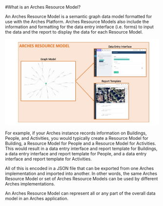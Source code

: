 
#What is an Arches Resource Model?

An Arches Resource Model is a semantic graph data model formatted for use with the Arches Platform. Arches Resource Models also include the information and formatting for the data entry interface (i.e. forms) to input the data and the report to display the data for each Resource Model.

![Resource Model contents](Slide1.jpeg)

For example, if your Arches instance records information on Buildings, People, and Activities, you would typically create a Resource Model for Building, a Resource Model for People and a Resource Model for Activities. This would result in a data entry interface and report template for Buildings, a data entry interface and report template for People, and a data entry interface and report template for Activities. 

All of this is encoded in a JSON file that can be exported from one Arches implementation and imported into another. In other words, the same Arches Resource Model or set of Arches Resource Models can be used by different Arches implementations. 

An Arches Resource Model can represent all or any part of the overall data model in an Arches application. 